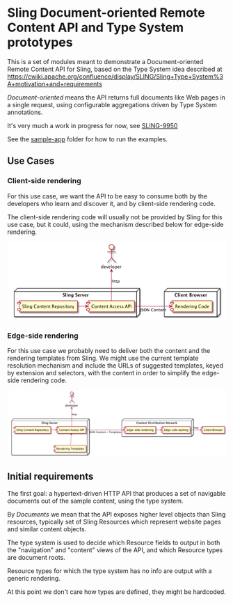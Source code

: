 # Sling Document-oriented Remote Content API and Type System prototypes

This is a set of modules meant to demonstrate a Document-oriented Remote Content API for Sling,
based on the Type System idea described at
https://cwiki.apache.org/confluence/display/SLING/Sling+Type+System%3A+motivation+and+requirements

_Document-oriented_ means the API returns full documents like Web pages in a single request, using
configurable aggregations driven by Type System annotations.

It's very much a work in progress for now, see [SLING-9950](https://issues.apache.org/jira/browse/SLING-9950)

See the [sample-app](./sample-app) folder for how to run the examples.

## Use Cases

### Client-side rendering

For this use case, we want the API to be easy to consume both by the developers
who learn and discover it, and by client-side rendering code.

The client-side rendering code will usually not be provided by Sling for this use
case, but it could, using the mechanism described below for edge-side rendering.

![](src/docs/generated-diagrams/client-side-rendering.png)

### Edge-side rendering

For this use case we probably need to deliver both the content and the rendering templates
from Sling. We might use the current template resolution mechanism and include the URLs of
suggested templates, keyed by extension and selectors, with the content in order to simplify
the edge-side rendering code.

![](src/docs/generated-diagrams/edge-side-rendering.png)

## Initial requirements

The first goal: a hypertext-driven HTTP API that produces a set of navigable documents out of the sample 
content, using the type system.

By _Documents_ we mean that the API exposes higher level objects than
Sling resources, typically set of Sling Resources which represent website pages and
similar content objects.

The type system is used to decide which Resource fields to output in both the "navigation" and "content"
views of the API, and which Resource types are document roots.

Resource types for which the type system has no info are output with a generic rendering.

At this point we don't care how types are defined, they might be hardcoded.
